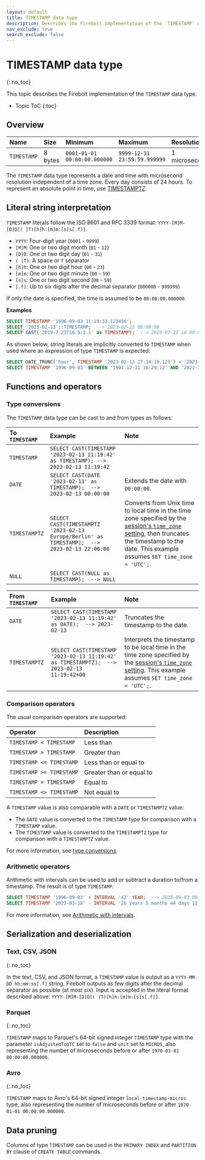 ```yaml
---
layout: default
title: TIMESTAMP data type
description: Describes the Firebolt implementation of the `TIMESTAMP` data type
nav_exclude: true
search_exclude: false
---
```


# TIMESTAMP data type
{:.no_toc}

This topic describes the Firebolt implementation of the `TIMESTAMP` data type.

* Topic ToC
{:toc}

## Overview

| Name        | Size    | Minimum                      | Maximum                      | Resolution    |
| :---------- | :------ | :--------------------------- | :--------------------------- | :------------ |
| `TIMESTAMP` | 8 bytes | `0001-01-01 00:00:00.000000` | `9999-12-31 23:59:59.999999` | 1 microsecond |

The `TIMESTAMP` data type represents a date and time with microsecond resolution independent of a time zone.
Every day consists of 24 hours.
To represent an absolute point in time, use [TIMESTAMPTZ](timestamptz-data-type.md).

## Literal string interpretation

`TIMESTAMP` literals follow the ISO 8601 and RFC 3339 format: `YYYY-[M]M-[D]D[( |T)[h]h:[m]m:[s]s[.f]]`.

* `YYYY`: Four-digit year (`0001` - `9999`)
* `[M]M`: One or two digit month (`01` - `12`)
* `[D]D`: One or two digit day (`01` - `31`)
* `( |T)`: A space or `T` separator
* `[h]h`: One or two digit hour (`00` - `23`)
* `[m]m`: One or two digit minute (`00` - `59`)
* `[s]s`: One or two digit second (`00` - `59`)
* `[.f]`: Up to six digits after the decimal separator (`000000` - `999999`)

If only the date is specified, the time is assumed to be `00:00:00.000000`.

**Examples**

```sql
SELECT TIMESTAMP '1996-09-03 11:19:33.123456';
SELECT '2023-02-13'::TIMESTAMP;  --> 2023-02-13 00:00:00
SELECT CAST('2019-7-23T16:9:3.1' as TIMESTAMP);  --> 2019-07-23 16:09:03.1
```

As shown below, string literals are implicitly converted to `TIMESTAMP` when used where an expression of type `TIMESTAMP` is expected:

```sql
SELECT DATE_TRUNC('hour', TIMESTAMP '2023-02-13 17:14:19.123') = '2023-02-13 17:00:00';  --> true
SELECT TIMESTAMP '1996-09-03' BETWEEN '1991-12-31 18:29:12' AND '2022-12-31 0:1:2.123';  --> true
```

## Functions and operators

### Type conversions

The `TIMESTAMP` data type can be cast to and from types as follows: 

| To `TIMESTAMP` | Example                                                                                      | Note                                                                                                                                                                                                |
| :------------- | :------------------------------------------------------------------------------------------- | :-------------------------------------------------------------------------------------------------------------------------------------------------------------------------------------------------- |
| `TIMESTAMP`    | `SELECT CAST(TIMESTAMP '2023-02-13 11:19:42' as TIMESTAMP); --> 2023-02-13 11:19:42`         |                                                                                                                                                                                                     |
| `DATE`         | `SELECT CAST(DATE '2023-02-13' as TIMESTAMP);  --> 2023-02-13 00:00:00`                      | Extends the date with `00:00:00`.                                                                                                                                                                   |
| `TIMESTAMPTZ`  | `SELECT CAST(TIMESTAMPTZ '2023-02-13 Europe/Berlin' as TIMESTAMP);  --> 2023-02-13 22:00:00` | Converts from Unix time to local time in the time zone specified by the [session's `time_zone` setting](../Reference/system-settings.md#set-time-zone), then truncates the timestamp to the date. This example assumes `SET time_zone = 'UTC';`. |
| `NULL`         | `SELECT CAST(NULL as TIMESTAMP);  --> NULL`                                                  |                                                                                                                                                                                                     |

| From `TIMESTAMP` | Example                                                                                    | Note                                                                                                                                                      |
| :--------------- | :----------------------------------------------------------------------------------------- | :-------------------------------------------------------------------------------------------------------------------------------------------------------- |
| `DATE`           | `SELECT CAST(TIMESTAMP '2023-02-13 11:19:42' as DATE);  --> 2023-02-13`                    | Truncates the timestamp to the date.                                                                                                                      |
| `TIMESTAMPTZ`    | `SELECT CAST(TIMESTAMP '2023-02-13 11:19:42' as TIMESTAMPTZ);  --> 2023-02-13 11:19:42+00` | Interprets the timestamp to be local time in the time zone specified by the [session's `time_zone` setting](../Reference/system-settings.md#set-time-zone). This example assumes `SET time_zone = 'UTC';`. |

### Comparison operators

The usual comparison operators are supported:

| Operator                 | Description              |
| :----------------------- | :----------------------- |
| `TIMESTAMP < TIMESTAMP`  | Less than                |
| `TIMESTAMP > TIMESTAMP`  | Greater than             |
| `TIMESTAMP <= TIMESTAMP` | Less than or equal to    |
| `TIMESTAMP >= TIMESTAMP` | Greater than or equal to |
| `TIMESTAMP = TIMESTAMP`  | Equal to                 |
| `TIMESTAMP <> TIMESTAMP` | Not equal to             |

A `TIMESTAMP` value is also comparable with a `DATE` or `TIMESTAMPTZ` value:

* The `DATE` value is converted to the `TIMESTAMP` type for comparison with a `TIMESTAMP` value.
* The `TIMESTAMP` value is converted to the `TIMESTAMPTZ` type for comparison with a `TIMESTAMPTZ` value.

For more information, see [type conversions](#type-conversions).

### Arithmetic operators

Arithmetic with intervals can be used to add or subtract a duration to/from a timestamp.
The result is of type `TIMESTAMP`.

```sql
SELECT TIMESTAMP '1996-09-03' + INTERVAL '42' YEAR;  --> 2038-09-03 00:00:00
SELECT TIMESTAMP '2023-03-18' - INTERVAL '26 years 5 months 44 days 12 hours 41 minutes';  --> 1996-09-03 11:19:00
```

For more information, see [Arithmetic with intervals](../Reference/interval-arithmetic.md).

## Serialization and deserialization

### Text, CSV, JSON
{:.no_toc}

In the text, CSV, and JSON format, a `TIMESTAMP` value is output as a `YYYY-MM-DD hh:mm:ss[.f]` string.
Firebolt outputs as few digits after the decimal separator as possible (at most six).
Input is accepted in the literal format described above: `YYYY-[M]M-[D]D[( |T)[h]h:[m]m:[s]s[.f]]`.

### Parquet
{:.no_toc}

`TIMESTAMP` maps to Parquet's 64-bit signed integer `TIMESTAMP` type with the parameter `isAdjustedToUTC` set to `false` and `unit` set to `MICROS`, also representing the number of microseconds before or after `1970-01-01 00:00:00.000000`.

### Avro
{:.no_toc}

`TIMESTAMP` maps to Avro's 64-bit signed integer `local-timestamp-micros` type, also representing the number of microseconds before or after `1970-01-01 00:00:00.000000`.

## Data pruning

Columns of type `TIMESTAMP` can be used in the `PRIMARY INDEX` and `PARTITION BY` clause of `CREATE TABLE` commands.
